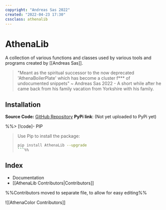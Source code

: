 ```yaml
---
copyright: "Andreas Sas 2022"
created: "2022-04-23 17:30"
cssclass: athenalib
---
```


# AthenaLib
A collection of various functions and classes used by various tools and programs created by [[Andreas Sas]]. 

> "Meant as the spiritual successor to the now deprecated 'AthenaBoilerPlate' which has become a cluster f*** of undocumented snippets"
~ Andreas Sas 2022 - A short while after he came back from his family vacation from Yorkshire with his family.

## Installation
**Source Code:** [GitHub Repository](https://github.com/DirectiveAthena/VerSC-AthenaLib)
**PyPi link**: <span class="red"/>(Not yet uploaded to PyPi yet)

%%> [!code]- PIP
> Use Pip to install the package:
> ```bash
> pip install AthenaLib --upgrade
> ```%%

## Index
- Documentation
- [[AthenaLib Contributors|Contributors]]

%%Contributors moved to separate file, to allow for easy editing%%

![[AthenaColor Contributors]]